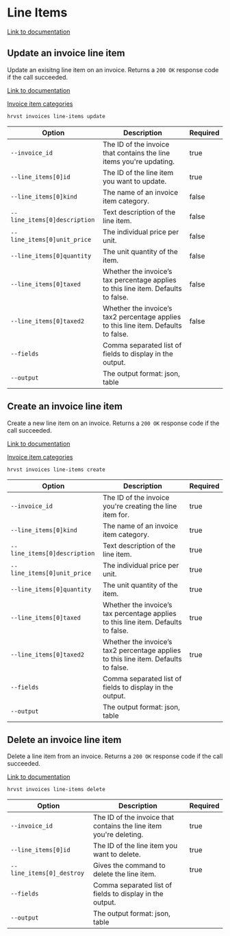 # Line Items

[Link to documentation](https://help.getharvest.com/api-v2/invoices-api/invoices/invoices/#the-invoice-line-item-object)

## Update an invoice line item

Update an exisitng line item on an invoice. Returns a `200 OK` response code if the call succeeded.

[Link to documentation](https://help.getharvest.com/api-v2/invoices-api/invoices/invoices/#update-an-invoice-line-item)

[Invoice item categories](https://help.getharvest.com/api-v2/invoices-api/invoices/invoice-item-categories/)

```
hrvst invoices line-items update
```

| Option                       | Description                                                                         | Required |
| ---------------------------- | ----------------------------------------------------------------------------------- | -------- |
| `--invoice_id`               | The ID of the invoice that contains the line items you're updating.                 | true     |
| `--line_items[0]id`          | The ID of the line item you want to update.                                         | true     |
| `--line_items[0]kind`        | The name of an invoice item category.                                               | false    |
| `--line_items[0]description` | Text description of the line item.                                                  | false    |
| `--line_items[0]unit_price`  | The individual price per unit.                                                      | false    |
| `--line_items[0]quantity`    | The unit quantity of the item.                                                      | false    |
| `--line_items[0]taxed`       | Whether the invoice’s tax percentage applies to this line item. Defaults to false.  | false    |
| `--line_items[0]taxed2`      | Whether the invoice’s tax2 percentage applies to this line item. Defaults to false. | false    |
| `--fields`                   | Comma separated list of fields to display in the output.                            |          |
| `--output`                   | The output format: json, table                                                      |          |

## Create an invoice line item

Create a new line item on an invoice. Returns a `200 OK` response code if the call succeeded.

[Link to documentation](https://help.getharvest.com/api-v2/invoices-api/invoices/invoices/#create-an-invoice-line-item)

[Invoice item categories](https://help.getharvest.com/api-v2/invoices-api/invoices/invoice-item-categories/)

```
hrvst invoices line-items create
```

| Option                       | Description                                                                         | Required |
| ---------------------------- | ----------------------------------------------------------------------------------- | -------- |
| `--invoice_id`               | The ID of the invoice you're creating the line item for.                            | true     |
| `--line_items[0]kind`        | The name of an invoice item category.                                               | true     |
| `--line_items[0]description` | Text description of the line item.                                                  | true     |
| `--line_items[0]unit_price`  | The individual price per unit.                                                      | true     |
| `--line_items[0]quantity`    | The unit quantity of the item.                                                      | true     |
| `--line_items[0]taxed`       | Whether the invoice’s tax percentage applies to this line item. Defaults to false.  | true     |
| `--line_items[0]taxed2`      | Whether the invoice’s tax2 percentage applies to this line item. Defaults to false. | true     |
| `--fields`                   | Comma separated list of fields to display in the output.                            |          |
| `--output`                   | The output format: json, table                                                      |          |

## Delete an invoice line item

Delete a line item from an invoice. Returns a `200 OK` response code if the call succeeded.

[Link to documentation](https://help.getharvest.com/api-v2/invoices-api/invoices/invoices/#delete-an-invoice-line-item)

```
hrvst invoices line-items delete
```

| Option                    | Description                                                        | Required |
| ------------------------- | ------------------------------------------------------------------ | -------- |
| `--invoice_id`            | The ID of the invoice that contains the line item you're deleting. | true     |
| `--line_items[0]id`       | The ID of the line item you want to delete.                        | true     |
| `--line_items[0]_destroy` | Gives the command to delete the line item.                         | true     |
| `--fields`                | Comma separated list of fields to display in the output.           |          |
| `--output`                | The output format: json, table                                     |          |
